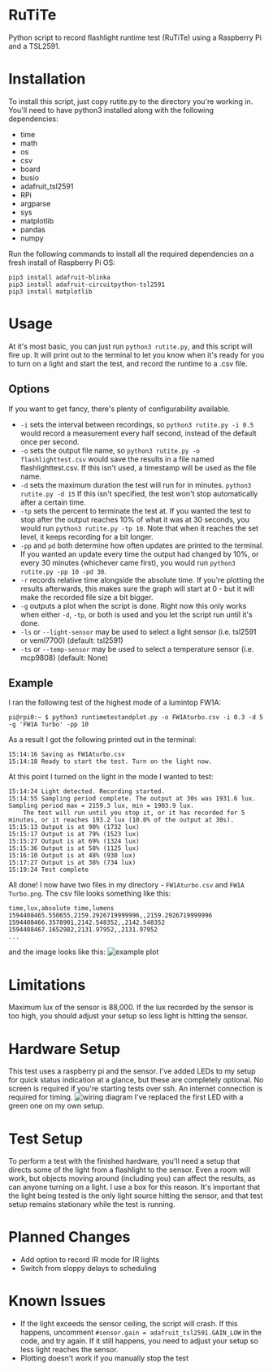 # RuTiTe
Python script to record flashlight runtime test (RuTiTe) using a Raspberry Pi and a TSL2591.
# Installation
To install this script, just copy rutite.py to the directory you're working in. You'll need to have python3 installed along with the following dependencies:
- time
- math
- os
- csv
- board
- busio
- adafruit_tsl2591
- RPi
- argparse
- sys
- matplotlib
- pandas
- numpy

Run the following commands to install all the required dependencies on a fresh install of Raspberry Pi OS:

    pip3 install adafruit-blinka
    pip3 install adafruit-circuitpython-tsl2591
    pip3 install matplotlib

# Usage
At it's most basic, you can just run `python3 rutite.py`, and this script will fire up. It will print out to the terminal to let you know when it's ready for you to turn on a light and start the test, and record the runtime to a .csv file.
## Options
If you want to get fancy, there's plenty of configurability available.
- `-i` sets the interval between recordings, so `python3 rutite.py -i 0.5` would record a measurement every half second, instead of the default once per second.
- `-o` sets the output file name, so `python3 rutite.py -o flashlighttest.csv` would save the results in a file named flashlighttest.csv. If this isn't used, a timestamp will be used as the file name.
- `-d` sets the maximum duration the test will run for in minutes. `python3 rutite.py -d 15` If this isn't specified, the test won't stop automatically after a certain time.
- `-tp` sets the percent to terminate the test at. If you wanted the test to stop after the output reaches 10% of what it was at 30 seconds, you would run `python3 rutite.py -tp 10`. Note that when it reaches the set level, it keeps recording for a bit longer.
- `-pp` and `pd` both determine how often updates are printed to the terminal. If you wanted an update every time the output had changed by 10%, or every 30 minutes (whichever came first), you would run `python3 rutite.py -pp 10 -pd 30`.
- `-r` records relative time alongside the absolute time. If you're plotting the results afterwards, this makes sure the graph will start at 0 - but it will make the recorded file size a bit bigger.
- `-g` outputs a plot when the script is done. Right now this only works when either `-d`, `-tp`, or both is used and you let the script run until it's done.
- `-ls` or `--light-sensor` may be used to select a light sensor (i.e. tsl2591 or veml7700) (default: tsl2591)  
- `-ts` or `--temp-sensor` may be used to select a temperature sensor (i.e. mcp9808) (default: None)  

## Example
I ran the following test of the highest mode of a lumintop FW1A:
```
pi@rpi0:~ $ python3 runtimetestandplot.py -o FW1Aturbo.csv -i 0.3 -d 5 -g 'FW1A Turbo' -pp 10
```
As a result I got the following printed out in the terminal:
```
15:14:16 Saving as FW1Aturbo.csv
15:14:18 Ready to start the test. Turn on the light now.
```
At this point I turned on the light in the mode I wanted to test:
```
15:14:24 Light detected. Recording started.
15:14:55 Sampling period complete. The output at 30s was 1931.6 lux. Sampling period max = 2159.3 lux, min = 1903.9 lux.
	The test will run until you stop it, or it has recorded for 5 minutes, or it reaches 193.2 lux (10.0% of the output at 30s).
15:15:13 Output is at 90% (1732 lux)
15:15:17 Output is at 79% (1523 lux)
15:15:27 Output is at 69% (1324 lux)
15:15:36 Output is at 58% (1125 lux)
15:16:10 Output is at 48% (930 lux)
15:17:27 Output is at 38% (734 lux)
15:19:24 Test complete
```
All done! I now have two files in my directory - `FW1Aturbo.csv` and `FW1A Turbo.png`.
The csv file looks something like this:
```
time,lux,absolute time,lumens
1594408465.550655,2159.2926719999996,,2159.2926719999996
1594408466.3578901,2142.548352,,2142.548352
1594408467.1652982,2131.97952,,2131.97952
...
```
and the image looks like this:
![example plot](https://github.com/bmengineer-gear/RuTiTe/blob/state-machine/exampleplot.png)
# Limitations
Maximum lux of the sensor is 88,000. If the lux recorded by the sensor is too high, you should adjust your setup so less light is hitting the sensor.
# Hardware Setup
This test uses a raspberry pi and the sensor. I've added LEDs to my setup for quick status indication at a glance, but these are completely optional. No screen is required if you're starting tests over ssh. An internet connection is required for timing.
![wiring diagram](https://github.com/bmengineer-gear/runtimetest/blob/master/runtimetestwiringdiagram.png)
I've replaced the first LED with a green one on my own setup.
# Test Setup
To perform a test with the finished hardware, you'll need a setup that directs some of the light from a flashlight to the sensor. Even a room will work, but objects moving around (including you) can affect the results, as can anyone turning on a light. I use a box for this reason.
It's important that the light being tested is the only light source hitting the sensor, and that test setup remains stationary while the test is running.
# Planned Changes
- Add option to record IR mode for IR lights
- Switch from sloppy delays to scheduling
# Known Issues
- If the light exceeds the sensor ceiling, the script will crash. If this happens, uncomment `#sensor.gain = adafruit_tsl2591.GAIN_LOW` in the code, and try again. If it still happens, you need to adjust your setup so less light reaches the sensor.
- Plotting doesn't work if you manually stop the test
